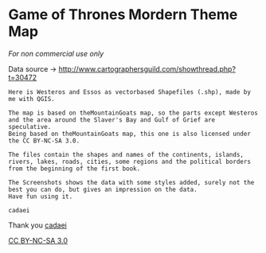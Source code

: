 # Game of Thrones Mordern Theme Map

*For non commercial use only*

Data source -> http://www.cartographersguild.com/showthread.php?t=30472
```
Here is Westeros and Essos as vectorbased Shapefiles (.shp), made by me with QGIS.

The map is based on theMountainGoats map, so the parts except Westeros and the area around the Slaver's Bay and Gulf of Grief are speculative.
Being based on theMountainGoats map, this one is also licensed under the CC BY-NC-SA 3.0.

The files contain the shapes and names of the continents, islands, rivers, lakes, roads, cities, some regions and the political borders from the beginning of the first book.

The Screenshots shows the data with some styles added, surely not the best you can do, but gives an impression on the data.
Have fun using it.

cadaei
```

Thank you [cadaei](http://www.cartographersguild.com/member.php?u=95244)

[CC BY-NC-SA 3.0](http://creativecommons.org/licenses/by-nc-sa/3.0/)
